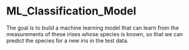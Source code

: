 # ML_Classification_Model 
The goal is to build a machine learning model that can learn from the measurements of these irises whose species is known, so that we can predict the species for a new iris in the test data.       
      
   
   
   
